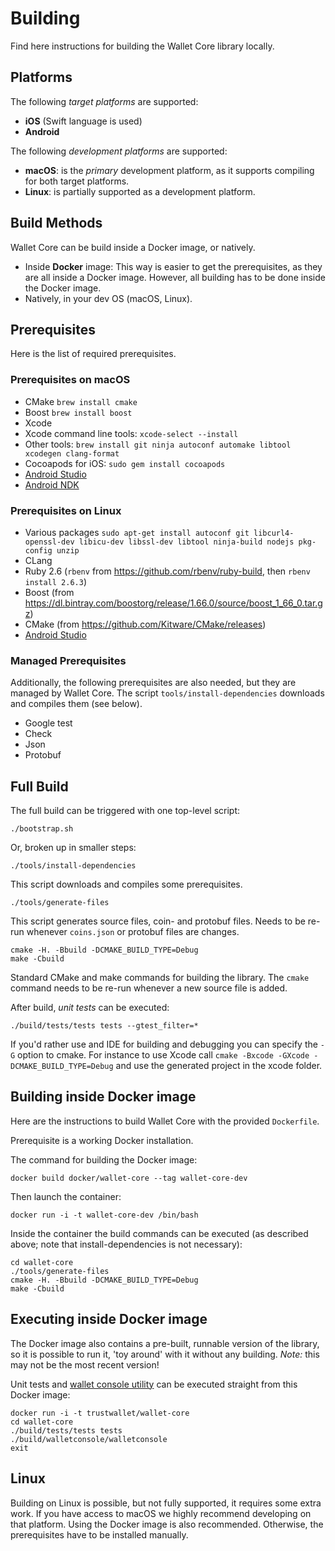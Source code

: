 # Building

Find here instructions for building the Wallet Core library locally.

## Platforms

The following _target platforms_ are supported:

- **iOS** (Swift language is used)
- **Android**

The following _development platforms_ are supported:

- **macOS**: is the _primary_ development platform, as it supports compiling for
  both target platforms.
- **Linux**: is partially supported as a development platform.

## Build Methods

Wallet Core can be build inside a Docker image, or natively.

- Inside **Docker** image: This way is easier to get the prerequisites, as they
  are all inside a Docker image. However, all building has to be done inside the
  Docker image.
- Natively, in your dev OS (macOS, Linux).

## Prerequisites

Here is the list of required prerequisites.

### Prerequisites on macOS

- CMake `brew install cmake`
- Boost `brew install boost`
- Xcode
- Xcode command line tools: `xcode-select --install`
- Other tools:
  `brew install git ninja autoconf automake libtool xcodegen clang-format`
- Cocoapods for iOS: `sudo gem install cocoapods`
- [Android Studio](https://developer.android.com/studio/index.html)
- [Android NDK](https://developer.android.com/ndk/guides/)

### Prerequisites on Linux

- Various packages
  `sudo apt-get install autoconf git libcurl4-openssl-dev libicu-dev libssl-dev libtool ninja-build nodejs pkg-config unzip`
- CLang
- Ruby 2.6 (`rbenv` from https://github.com/rbenv/ruby-build, then
  `rbenv install 2.6.3`)
- Boost (from
  https://dl.bintray.com/boostorg/release/1.66.0/source/boost_1_66_0.tar.gz)
- CMake (from https://github.com/Kitware/CMake/releases)
- [Android Studio](https://developer.android.com/studio/index.html)

### Managed Prerequisites

Additionally, the following prerequisites are also needed, but they are managed
by Wallet Core. The script `tools/install-dependencies` downloads and compiles
them (see below).

- Google test
- Check
- Json
- Protobuf

## Full Build

The full build can be triggered with one top-level script:

```shell
./bootstrap.sh
```

Or, broken up in smaller steps:

```shell
./tools/install-dependencies
```

This script downloads and compiles some prerequisites.

```shell
./tools/generate-files
```

This script generates source files, coin- and protobuf files. Needs to be re-run
whenever `coins.json` or protobuf files are changes.

```shell
cmake -H. -Bbuild -DCMAKE_BUILD_TYPE=Debug
make -Cbuild
```

Standard CMake and make commands for building the library. The `cmake` command
needs to be re-run whenever a new source file is added.

After build, _unit tests_ can be executed:

```shell
./build/tests/tests tests --gtest_filter=*
```

If you'd rather use and IDE for building and debugging you can specify the `-G`
option to cmake. For instance to use Xcode call
`cmake -Bxcode -GXcode -DCMAKE_BUILD_TYPE=Debug` and use the generated project
in the xcode folder.

## Building inside Docker image

Here are the instructions to build Wallet Core with the provided `Dockerfile`.

Prerequisite is a working Docker installation.

The command for building the Docker image:

```shell
docker build docker/wallet-core --tag wallet-core-dev
```

Then launch the container:

```shell
docker run -i -t wallet-core-dev /bin/bash
```

Inside the container the build commands can be executed (as described above;
note that install-dependencies is not necessary):

```shell
cd wallet-core
./tools/generate-files
cmake -H. -Bbuild -DCMAKE_BUILD_TYPE=Debug
make -Cbuild
```

## Executing inside Docker image

The Docker image also contains a pre-built, runnable version of the library, so
it is possible to run it, 'toy around' with it without any building. _Note:_
this may not be the most recent version!

Unit tests and [wallet console utility](walletconsole.md) can be executed
straight from this Docker image:

```shell
docker run -i -t trustwallet/wallet-core
cd wallet-core
./build/tests/tests tests
./build/walletconsole/walletconsole
exit
```

## Linux

Building on Linux is possible, but not fully supported, it requires some extra
work. If you have access to macOS we highly recommend developing on that
platform. Using the Docker image is also recommended. Otherwise, the
prerequisites have to be installed manually.
